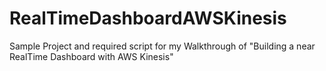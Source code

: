 # RealTimeDashboardAWSKinesis

Sample Project and required script for my Walkthrough of "Building a near RealTime Dashboard with AWS Kinesis"